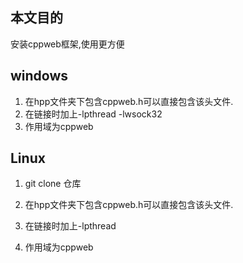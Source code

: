 ## 本文目的

安装cppweb框架,使用更方便

## windows

1. 在hpp文件夹下包含cppweb.h可以直接包含该头文件.
2. 在链接时加上-lpthread -lwsock32
3. 作用域为cppweb

## Linux

1. git clone 仓库

2. 在hpp文件夹下包含cppweb.h可以直接包含该头文件.

3. 在链接时加上-lpthread

4. 作用域为cppweb
